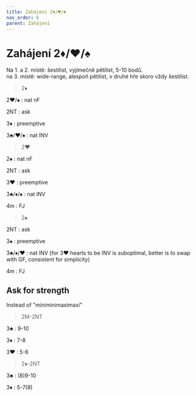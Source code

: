 ```yaml
---
title: Zahájení 2♦/♥/♠
nav_order: 6
parent: Zahájení
---
```


# Zahájení 2♦/♥/♠

Na 1. a 2. místě: šestilist, vyjímečně pětilist, 5-10 bodů.  
na 3. místě:  wide-range, alespoň pětilist, v druhé hře skoro vždy šestilist.

> 2♦

2♥/♠
: nat nF

2NT
: ask

3♦
: preemptive

3♣/♥/♠
: nat INV


> 2♥

2♠
: nat nF

2NT
: ask

3♥
: preemptive

3♣/♦/♠
: nat INV

4m
: FJ

> 2♠

2NT
: ask

3♠
: preemptive

3♣/♦/♥
: nat INV (for 3♥ hearts to be INV is suboptimal, better is to swap with GF, consistent for simplicity)

4m
: FJ

## Ask for strength
Instead of "miniminimaximaxi"

> 2M-2NT

3♣
: 9-10

3♦
: 7-8

3♥
: 5-6


> 2♦-2NT

3♣ 
: (8)9-10

3♦ 
: 5-7(8)